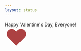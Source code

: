 ```yaml
---
layout: status
---
```


Happy Valentine's Day, Everyone!

<span style="text-transform: full-width; color: #ac4142; font-size: 5em; line-height: 0.5em;">♥</span>

